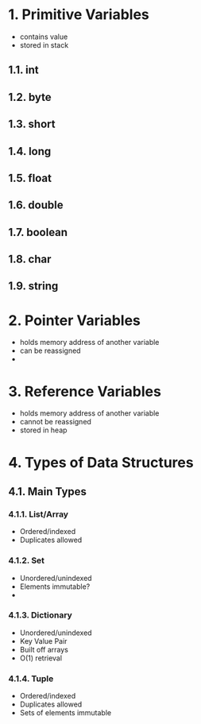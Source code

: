 





# 1. Primitive Variables
- contains value 
- stored in stack
## 1.1. int
## 1.2. byte
## 1.3. short
## 1.4. long
## 1.5. float
## 1.6. double
## 1.7. boolean
## 1.8. char
## 1.9. string

# 2. Pointer Variables
- holds memory address of another variable
- can be reassigned
- 

# 3. Reference Variables
- holds memory address of another variable
- cannot be reassigned 
- stored in heap

# 4. Types of Data Structures

## 4.1. Main Types
### 4.1.1. List/Array
- Ordered/indexed
- Duplicates allowed
### 4.1.2. Set
- Unordered/unindexed
- Elements immutable?
- 
### 4.1.3. Dictionary
- Unordered/unindexed
- Key Value Pair
- Built off arrays
- O(1) retrieval 
### 4.1.4. Tuple
- Ordered/indexed
- Duplicates allowed
- Sets of elements immutable
